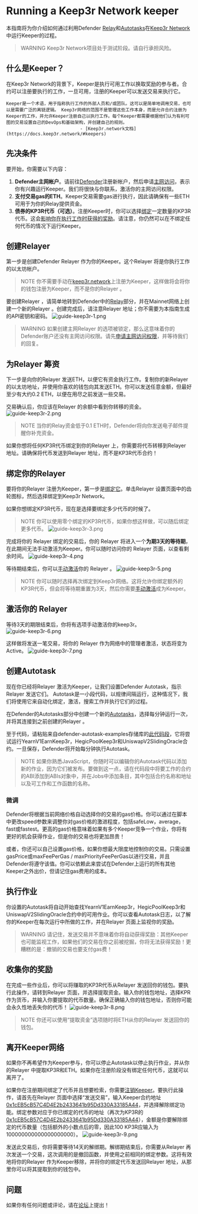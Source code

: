 # Running a Keep3r Network keeper
本指南将为你介绍如何通过利用Defender [Relay](../../Components/Relay/Relay.md)和[Autotasks](../../Components/Autotasks/Autotasks.md)在[Keep3r Network](https://keep3r.network/)中运行Keeper的过程。

> WARNING
Keep3r Network项目处于测试阶段。请自行承担风险。

## 什么是Keeper？

在Keep3r Network的背景下，Keeper是执行可用工作以换取奖励的参与者。合约可以注册要执行的工作，一旦可用，注册的Keeper可以发送交易来执行它。

    Keeper是一个术语，用于指称执行工作的外部人员和/或团队。这可以是简单地调用交易，也可以是需要广泛的离链逻辑。 Keep3r网络的范围不是管理这些工作本身，而是允许合约注册为Keeper的工作，并允许Keeper注册自己以执行工作。每个Keeper都需要根据他们认为有利可图的交易设置自己的DevOps和基础架构，并创建自己的规则。
                                - [Keep3r.network文档](https://docs.keep3r.network/#keepers)

## 先决条件

要开始，你需要以下内容：

1. **Defender主网帐户**。请前往[Defender](https://defender.openzeppelin.com/)注册新帐户，然后申请[主网访问](https://openzeppelin.com/apply/)，表示你有兴趣运行Keeper。我们将很快与你联系，激活你的主网访问权限。
2. **支付交易gas的ETH**。Keeper交易需要gas进行执行，因此请确保有一些ETH可用于为你的Relay提供资金。
3. **债券的KP3R代币（可选）**。注册Keeper时，你可以选择[绑定](https://docs.keep3r.network/core/keepers#becoming-a-keeper)一定数量的KP3R代币。这会[影响你在执行工作时获得的奖励](https://forum.openzeppelin.com/t/what-benefit-is-there-for-adding-collateral-bonded-kp3r-vs-not-bonding/4502)。请注意，你仍然可以在不绑定任何代币的情况下运行Keeper。

## 创建Relayer 

第一步是创建Defender Relayer 作为你的Keeper。这个Relayer 将是你执行工作的以太坊帐户。

> NOTE
你不需要手动在[keep3r.network](https://keep3r.network/)上注册为Keeper，这样做将会将你的钱包注册为Keeper，而不是你的Relayer 。

要创建Relayer ，请简单地转到Defender中的[Relay](https://docs.openzeppelin.com/defender/relay)部分，并在Mainnet网络上创建一个新的Relayer 。创建完成后，请注意Relayer 地址；你不需要为本指南生成的API密钥和密码。
![guide-keep3r-1.png](img/guide-keep3r-1.png)

> WARNING
如果创建主网Relayer 的选项被锁定，那么这意味着你的Defender账户还没有主网访问权限。请先[申请主网访问权限](https://openzeppelin.com/apply/)，并等待我们的回复。

## 为Relayer 筹资
下一步是向你的Relayer 发送ETH，以便它有资金执行工作。复制你的新Relayer 的以太坊地址，并使用你喜欢的钱包向其发送ETH。你可以发送任意金额，但最好至少有大约0.2 ETH，以便在用尽之前发送一些交易。

交易确认后，你应该在Relayer 的余额中看到你转移的资金。
![guide-keep3r-2.png](img/guide-keep3r-2.png)

> NOTE
当你的Relay资金低于0.1 ETH时，Defender将向你发送电子邮件提醒你补充资金。

如果你想将任何KP3R代币绑定到你的Relayer 上，你需要将代币转移到Relayer 地址。请确保将代币发送到Relayer 地址，而不是KP3R代币合约！

## 绑定你的Relayer 
要将你的Relayer 注册为Keeper，第一步是[绑定它](https://docs.keep3r.network/core/keepers#becoming-a-keeper)。单击Relayer 设置页面中的齿轮图标，然后选择绑定到Keep3r Network。

如果你想绑定KP3R代币，现在是选择要绑定多少代币的时候了。

> NOTE
你可以使用零个绑定的KP3R代币，如果你想这样做，可以随后绑定更多代币。
![guide-keep3r-3.png](img/guide-keep3r-3.png)

完成将你的 Relayer 绑定的交易后，你的 Relayer 将进入一个**为期3天的等待期**，在此期间无法手动激活为Keeper。你可以随时访问你的 Relayer 页面，以查看剩余时间。
![guide-keep3r-4.png](img/guide-keep3r-4.png)

等待期结束后，你可以[手动激活](#激活你的-relayer)你的 Relayer 。
![guide-keep3r-5.png](img/guide-keep3r-5.png)

> NOTE
你可以随时选择再次绑定到Keep3r网络。这将允许你绑定额外的KP3R代币，但会将等待期重置为3天，然后你需要[手动激活](#激活你的-relayer)成为Keeper。

## 激活你的 Relayer 

等待3天的期限结束后，你将有选项手动激活你的keep3r。
![guide-keep3r-6.png](img/guide-keep3r-6.png)

这样做将发送一笔交易，将你的 Relayer 作为网络中的管理者激活，状态将变为Active。
![guide-keep3r-7.png](img/guide-keep3r-7.png)

## 创建Autotask
现在你已经将Relayer 激活为Keeper，让我们设置Defender Autotask，指示Relayer 发送它们。 Autotask是一小段代码，以规律间隔运行，这种情况下，我们将使用它来自动化绑定，激活，搜索工作并执行它们的过程。

在Defender的Autotasks部分中创建一个新的[Autotasks](../../Components/Autotasks/Autotasks.md)，选择每分钟运行一次，并将其连接到之前创建的Relayer 。

至于代码，请粘贴来自defender-autotask-examples存储库的[此代码段](https://github.com/OpenZeppelin/defender-autotask-examples/blob/master/keep3rs/src/frequent-keeper.js)，它将尝试运行YearnV1EarnKeep3r，HegicPoolKeep3r和UniswapV2SlidingOracle合约。一旦保存，Defender将开始每分钟执行Autotask。

> NOTE
如果你熟悉JavaScript，你随时可以编辑你的Autotask代码以添加新的作业，因为它们被发布。要做到这一点，请在代码段中将要工作的合约的ABI添加到ABIs对象中，并在Jobs中添加条目，其中包括合约名称和地址以及可工作和工作函数的名称。

### 微调

Defender将根据当前网络价格自动选择你的交易的gas价格。你可以通过在脚本中更改speed参数来调整你对gas价格的激进程度，包括safeLow，average，fast或fastest。更高的gas价格意味着如果有多个Keeper竞争一个作业，你将有更好的机会获得作业，但是你的交易也将更加昂贵！

或者，你还可以自己设置gas价格，如果你想最大限度地控制你的交易。只需设置gasPrice或maxFeePerGas / maxPriorityFeePerGas以进行交易，并且Defender将遵守该值。你可以依赖此来尝试在Defender上运行的所有其他Keeper之外出价，但请记住gas费用的成本。

## 执行作业
你设置的Autotask将自动开始查找YearnV1EarnKeep3r，HegicPoolKeep3r和UniswapV2SlidingOracle合约中的可用作业。你可以查看Autotask日志，以了解你的Keeper在每次运行中所做的工作，并在Relayer 页面上监视你的奖励。

> WARNING
请记住，发送交易并不意味着你将自动获得奖励：其他Keeper也可能监视工作，如果他们的交易在你之前被挖掘，你将无法获得奖励！更糟糕的是：撤销的交易也要支付gas费！

## 收集你的奖励
在完成一些作业后，你可以将赚取的KP3R代币从Relayer 发送回你的钱包。要执行此操作，请转到Relayer 页面，并选择提取资金。输入你的钱包地址，选择KPR作为货币，并输入你要提取的代币数量。确保正确输入你的钱包地址，否则你可能会永久性地丢失你的代币！
![guide-keep3r-8.png](img/guide-keep3r-8.png)

> NOTE
你还可以使用“提取资金”选项随时将ETH从你的Relayer 发送回你的钱包。

## 离开Keeper网络
如果你不再希望作为Keeper参与，你可以停止Autotask以停止执行作业，并从你的Relayer 中提取KP3R和ETH。如果你在注册阶段没有绑定任何代币，这就可以离开了。

如果你在注册期间绑定了代币并且想要检索，你需要[注销Keeper](https://docs.keep3r.network/core/keepers#removing-a-keeper)。要执行此操作，请首先在Relayer 页面中选择“发送交易”，输入Keeper合约地址[0x1cEB5cB57C4D4E2b2433641b95Dd330A33185A44](https://etherscan.io/address/0x1cEB5cB57C4D4E2b2433641b95Dd330A33185A44)，并选择解除绑定功能。绑定参数对应于你已绑定的代币的地址（再次为KP3R的[0x1cEB5cB57C4D4E2b2433641b95Dd330A33185A44](https://etherscan.io/address/0x1cEB5cB57C4D4E2b2433641b95Dd330A33185A44)），金额是你要解除绑定的代币数量（包括额外的小数点后的零，因此100 KP3R应输入为100000000000000000000）。
![guide-keep3r-9.png](img/guide-keep3r-9.png)

发送此交易后，你将需要等待14天的解绑期。解绑期结束后，你需要从Relayer 再次发送一个交易，这次调用的是撤回函数，并使用之前相同的绑定参数。这将有效地将你的Relayer 作为Keeper移除，并将你的绑定代币发送回Relayer 地址，从那里你可以将其提取到你的钱包中。

## 问题

如果你有任何问题或评论，请在[论坛](https://forum.openzeppelin.com/c/support/defender/36)上提出！